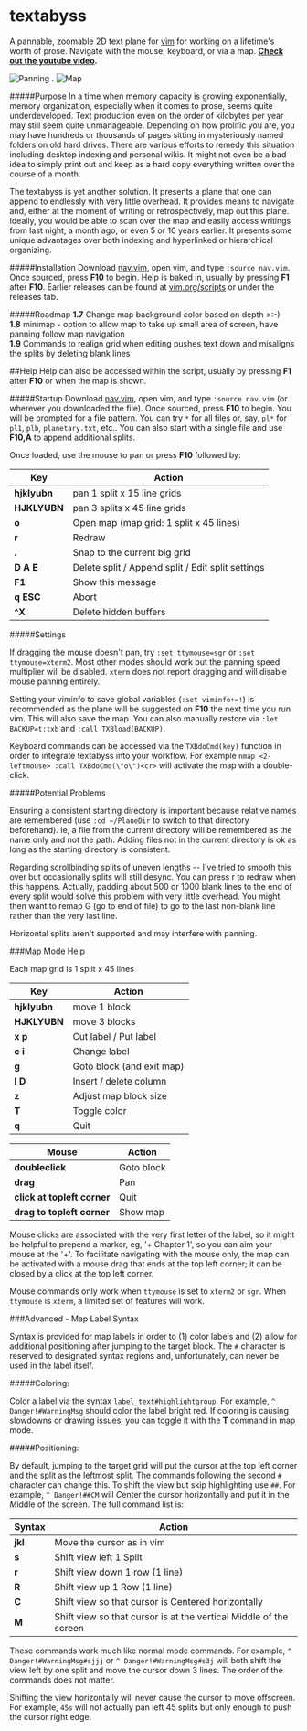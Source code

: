 # textabyss
A pannable, zoomable 2D text plane for [vim](http://www.vim.org) for working on a lifetime's worth of prose. Navigate with the mouse, keyboard, or via a map. **[Check out the youtube video](http://www.youtube.com/watch?v=QTIaI_kI_X8).**

![Panning](https://raw.github.com/q335r49/textabyss/gh-pages/images/ta2.gif)     .     ![Map](https://raw.github.com/q335r49/textabyss/gh-pages/images/tamap.png)

#####Purpose
In a time when memory capacity is growing exponentially, memory organization, especially when it comes to prose, seems quite underdeveloped. Text production even on the order of kilobytes per year may still seem quite unmanageable. Depending on how prolific you are, you may have hundreds or thousands of pages sitting in mysteriously named folders on old hard drives. There are various efforts to remedy this situation including desktop indexing and personal wikis. It might not even be a bad idea to simply print out and keep as a hard copy everything written over the course of a month. 

The textabyss is yet another solution. It presents a plane that one can append to endlessly with very little overhead. It provides means to navigate and, either at the moment of writing or retrospectively, map out this plane. Ideally, you would be able to scan over the map and easily access writings from last night, a month ago, or even 5 or 10 years earlier. It presents some unique advantages over both indexing and hyperlinked or hierarchical organizing.

#####Installation
Download [nav.vim](https://raw.github.com/q335r49/textabyss/master/nav.vim), open vim, and type `:source nav.vim`. Once sourced, press **F10** to begin. Help is baked in, usually by pressing **F1** after **F10**. Earlier releases can be found at [vim.org/scripts](http://www.vim.org/scripts/script.php?script_id=4835) or under the releases tab.

#####Roadmap
**1.7** Change map background color based on depth >:-)  
**1.8** minimap - option to allow map to take up small area of screen, have panning follow map navigation  
**1.9** Commands to realign grid when editing pushes text down and misaligns the splits by deleting blank lines

##Help
Help can also be accessed within the script, usually by pressing **F1** after **F10** or when the map is shown.

#####Startup
Download [nav.vim](https://raw.github.com/q335r49/textabyss/master/nav.vim), open vim, and type `:source nav.vim` (or wherever you downloaded the file). Once sourced, press **F10** to begin. You will be prompted for a file pattern. You can try `*` for all files or, say, `pl*` for `pl1`, `plb`, `planetary.txt`, etc.. You can also start with a single file and use **F10,A** to append additional splits.

Once loaded, use the mouse to pan or press **F10** followed by:  

Key | Action
----- | -----
**hjklyubn** | pan 1 split x 15 line grids
**HJKLYUBN** | pan 3 splits x 45 line grids
**o** | Open map (map grid: 1 split x 45 lines)
**r** | Redraw
**.** | Snap to the current big grid
**D A E** | Delete split / Append split / Edit split settings
**F1** | Show this message
**q ESC** | Abort
**^X** | Delete hidden buffers

#####Settings

If dragging the mouse doesn't pan, try `:set ttymouse=sgr` or `:set ttymouse=xterm2`. Most other modes should work but the panning speed multiplier will be disabled. `xterm` does not report dragging and will disable mouse panning entirely.

Setting your viminfo to save global variables (`:set viminfo+=!`) is recommended as the plane will be suggested on **F10** the next time you run vim. This will also save the map. You can also manually restore via `:let BACKUP=t:txb` and `:call TXBload(BACKUP)`.

Keyboard commands can be accessed via the `TXBdoCmd(key)` function in order to integrate textabyss into your workflow. For example `nmap <2-leftmouse> :call TXBdoCmd(\"o\")<cr>` will activate the map with a double-click.

#####Potential Problems

Ensuring a consistent starting directory is important because relative names are remembered (use `:cd ~/PlaneDir` to switch to that directory beforehand). Ie, a file from the current directory will be remembered as the name only and not the path. Adding files not in the current directory is ok as long as the starting directory is consistent.

Regarding scrollbinding splits of uneven lengths -- I've tried to smooth this over but occasionally splits will still desync. You can press r to redraw when this happens. Actually, padding about 500 or 1000 blank lines to the end of every split would solve this problem with very little overhead. You might then want to remap G (go to end of file) to go to the last non-blank line rather than the very last line.

Horizontal splits aren't supported and may interfere with panning.

###Map Mode Help

Each map grid is 1 split x 45 lines

Key | Action
--- | ---
**hjklyubn** | move 1 block
**HJKLYUBN** | move 3 blocks
**x p** | Cut label / Put label
**c i** | Change label
**g <cr>** | Goto block (and exit map)
**I D** | Insert / delete column
**z** | Adjust map block size
**T** | Toggle color
**q** | Quit

Mouse | Action
--- | --- 
**doubleclick** | Goto block
**drag** | Pan
**click at topleft corner** | Quit
**drag to topleft corner** | Show map

Mouse clicks are associated with the very first letter of the label, so it might be helpful to prepend a marker, eg, '+ Chapter 1', so you can aim your mouse at the '+'. To facilitate navigating with the mouse only, the map can be activated with a mouse drag that ends at the top left corner; it can be closed by a click at the top left corner.

Mouse commands only work when `ttymouse` is set to `xterm2` or `sgr`. When `ttymouse` is `xterm`, a limited set of features will work.

###Advanced - Map Label Syntax

Syntax is provided for map labels in order to (1) color labels and (2) allow for additional positioning after jumping to the target block. The `#` character is reserved to designated syntax regions and, unfortunately, can never be used in the label itself.

#####Coloring:

Color a label via the syntax `label_text#highlightgroup`. For example, `^ Danger!#WarningMsg` should color the label bright red. If coloring is causing slowdowns or drawing issues, you can toggle it with the **T** command in map mode.

#####Positioning:

By default, jumping to the target grid will put the cursor at the top left corner and the split as the leftmost split. The commands following the second `#` character can change this. To shift the view but skip highlighting use `##`. For example, `^ Danger!##CM` will *C*enter the cursor horizontally and put it in the *M*iddle of the screen. The full command list is:  

Syntax | Action
--- | ---
**jkl** | Move the cursor as in vim
**s** | Shift view left 1 Split
**r** | Shift view down 1 row (1 line)
**R** | Shift view up 1 Row (1 line)
**C** | Shift view so that cursor is Centered horizontally
**M** | Shift view so that cursor is at the vertical Middle of the screen

These commands work much like normal mode commands. For example, `^ Danger!#WarningMsg#sjjj` or `^ Danger!#WarningMsg#s3j` will both shift the view left by one split and move the cursor down 3 lines. The order of the commands does not matter.

Shifting the view horizontally will never cause the cursor to move offscreen. For example, `45s` will not actually pan left 45 splits but only enough to push the cursor right edge.
